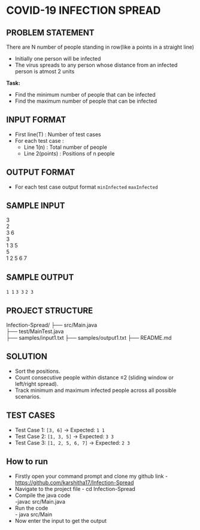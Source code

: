 # COVID-19 INFECTION SPREAD

## PROBLEM STATEMENT
There are N number of people standing in row(like a points in a straight line)
- Initially one person will be infected
- The virus spreads to any person whose distance from an infected person is atmost 2 units
  
**Task:**
- Find the minimum number of people that can be infected 
- Find the maximum number of people that can be infected

## INPUT FORMAT
- First line(T) : Number of test cases
- For each test case :
  - Line 1(n) : Total number of people
  - Line 2(points) : Positions of n people

## OUTPUT FORMAT 
- For each test case output format
    `minInfected` `maxInfected`

## SAMPLE INPUT
 3            
 2           
 3 6         
 3           
 1 3 5       
 5           
 1 2 5 6 7   

## SAMPLE OUTPUT
 `1 1`
 `3 3`
 `2 3`         

## PROJECT STRUCTURE
 Infection-Spread/
├── src/Main.java           
├── test/MainTest.java      
├── samples/input1.txt
├── samples/output1.txt
├── README.md              
              
## SOLUTION
- Sort the positions.
- Count consecutive people within distance ≤2 (sliding window or left/right spread).
- Track minimum and maximum infected people across all possible scenarios.

## TEST CASES
- Test Case 1: `[3, 6]` → Expected: `1 1`  
- Test Case 2: `[1, 3, 5]` → Expected: `3 3`  
- Test Case 3: `[1, 2, 5, 6, 7]` → Expected: `2 3`

## How to run
- Firstly open your command prompt and clone my github link
      - https://github.com/karshitha17/Infection-Spread
- Navigate to the project file
      - cd Infection-Spread
- Compile the java code   
      -javac src/Main.java
- Run the code   
      - java src/Main
- Now enter the input to get the output  
